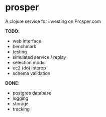 # prosper

A clojure service for investing on Prosper.com

**TODO**:

- web interface
- benchmark
- testing
- simulated service / replay
- selection model
- ec2 (do) interop
- schema validation

**DONE**:

- postgres database
- logging
- storage
- tracking
